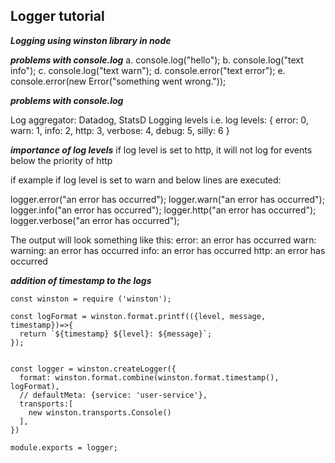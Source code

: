 ## Logger tutorial

***Logging using winston library in node***

***problems with console.log***
a. console.log("hello");
b. console.log("text info");
c. console.log("text warn");
d. console.error("text error");
e. console.error(new Error("something went wrong."));

***problems with console.log***


Log aggregator: Datadog, StatsD
Logging levels i.e. log levels:
{
  error: 0,
  warn: 1,
  info: 2,
  http: 3,
  verbose: 4, 
  debug: 5,
  silly: 6
}

***importance of log levels***
if log level is set to http, it will not log for events 
below the priority of http


if example if log level is set to warn and below lines are executed:

logger.error("an error has occurred");
logger.warn("an error has occurred");
logger.info("an error has occurred");
logger.http("an error has occurred");
logger.verbose("an error has occurred");


The output will look something like this:
error: an error has occurred
warn: warning: an error has occurred
info: an error has occurred
http: an error has occurred


***addition of timestamp to the logs***

```
const winston = require ('winston');

const logFormat = winston.format.printf(({level, message, timestamp})=>{
  return `${timestamp} ${level}: ${message}`;
});


const logger = winston.createLogger({
  format: winston.format.combine(winston.format.timestamp(), logFormat),
  // defaultMeta: {service: 'user-service'},
  transports:[
    new winston.transports.Console()
  ],
})

module.exports = logger;
```
